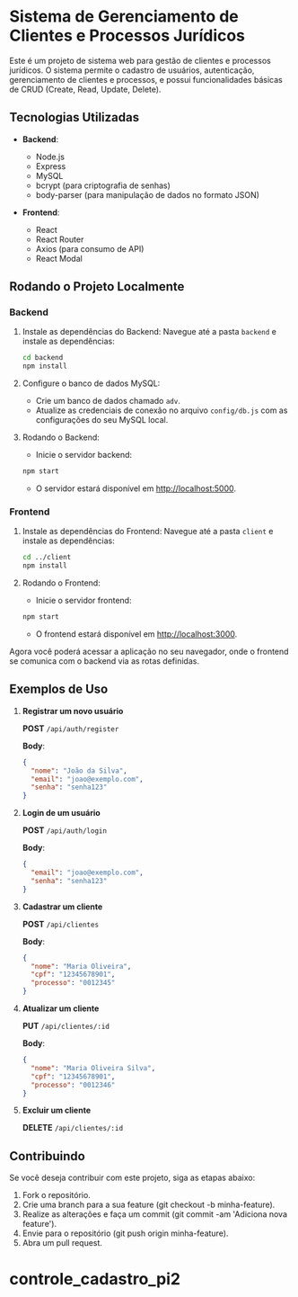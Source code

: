 # Sistema de Gerenciamento de Clientes e Processos Jurídicos

Este é um projeto de sistema web para gestão de clientes e processos jurídicos. O sistema permite o cadastro de usuários, autenticação, gerenciamento de clientes e processos, e possui funcionalidades básicas de CRUD (Create, Read, Update, Delete).

## Tecnologias Utilizadas

- **Backend**:
  - Node.js
  - Express
  - MySQL
  - bcrypt (para criptografia de senhas)
  - body-parser (para manipulação de dados no formato JSON)
  
- **Frontend**:
  - React
  - React Router
  - Axios (para consumo de API)
  - React Modal

## Rodando o Projeto Localmente

### Backend

1. Instale as dependências do Backend: Navegue até a pasta `backend` e instale as dependências:

    ```bash
    cd backend
    npm install
    ```

2. Configure o banco de dados MySQL:

    - Crie um banco de dados chamado `adv`.
    - Atualize as credenciais de conexão no arquivo `config/db.js` com as configurações do seu MySQL local.

3. Rodando o Backend:

    - Inicie o servidor backend:

    ```bash
    npm start
    ```

    - O servidor estará disponível em [http://localhost:5000](http://localhost:5000).

### Frontend

1. Instale as dependências do Frontend: Navegue até a pasta `client` e instale as dependências:

    ```bash
    cd ../client
    npm install
    ```

2. Rodando o Frontend:

    - Inicie o servidor frontend:

    ```bash
    npm start
    ```

    - O frontend estará disponível em [http://localhost:3000](http://localhost:3000).

Agora você poderá acessar a aplicação no seu navegador, onde o frontend se comunica com o backend via as rotas definidas.

## Exemplos de Uso

1. **Registrar um novo usuário**

    **POST** `/api/auth/register`

    **Body**:
    ```json
    {
      "nome": "João da Silva",
      "email": "joao@exemplo.com",
      "senha": "senha123"
    }
    ```

2. **Login de um usuário**

    **POST** `/api/auth/login`

    **Body**:
    ```json
    {
      "email": "joao@exemplo.com",
      "senha": "senha123"
    }
    ```

3. **Cadastrar um cliente**

    **POST** `/api/clientes`

    **Body**:
    ```json
    {
      "nome": "Maria Oliveira",
      "cpf": "12345678901",
      "processo": "0012345"
    }
    ```

4. **Atualizar um cliente**

    **PUT** `/api/clientes/:id`

    **Body**:
    ```json
    {
      "nome": "Maria Oliveira Silva",
      "cpf": "12345678901",
      "processo": "0012346"
    }
    ```

5. **Excluir um cliente**

    **DELETE** `/api/clientes/:id`

## Contribuindo

Se você deseja contribuir com este projeto, siga as etapas abaixo:

1. Fork o repositório.
2. Crie uma branch para a sua feature (git checkout -b minha-feature).
3. Realize as alterações e faça um commit (git commit -am 'Adiciona nova feature').
4. Envie para o repositório (git push origin minha-feature).
5. Abra um pull request.


# controle_cadastro_pi2
